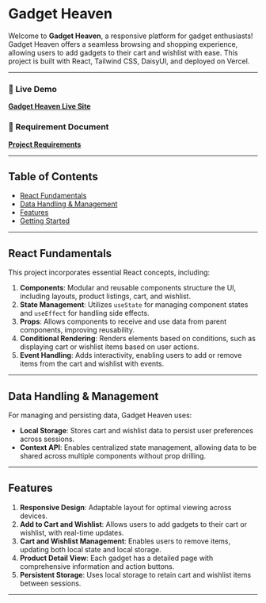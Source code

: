 # Gadget Heaven

Welcome to **Gadget Heaven**, a responsive platform for gadget enthusiasts!
Gadget Heaven offers a seamless browsing and shopping experience, allowing users
to add gadgets to their cart and wishlist with ease. This project is built with
React, Tailwind CSS, DaisyUI, and deployed on Vercel.

---

### 🚀 Live Demo

[**Gadget Heaven Live Site**](https://gadgets__heaven.surge.sh/)

### 📄 Requirement Document

[**Project Requirements**](./public/Batch-10_Assignment-08_combined.png)

---

## Table of Contents

- [React Fundamentals](#react-fundamentals)
- [Data Handling & Management](#data-handling--management)
- [Features](#features)
- [Getting Started](#getting-started)

---

## React Fundamentals

This project incorporates essential React concepts, including:

1. **Components**: Modular and reusable components structure the UI, including
   layouts, product listings, cart, and wishlist.
2. **State Management**: Utilizes `useState` for managing component states and
   `useEffect` for handling side effects.
3. **Props**: Allows components to receive and use data from parent components,
   improving reusability.
4. **Conditional Rendering**: Renders elements based on conditions, such as
   displaying cart or wishlist items based on user actions.
5. **Event Handling**: Adds interactivity, enabling users to add or remove items
   from the cart and wishlist with events.

---

## Data Handling & Management

For managing and persisting data, Gadget Heaven uses:

- **Local Storage**: Stores cart and wishlist data to persist user preferences
  across sessions.
- **Context API**: Enables centralized state management, allowing data to be
  shared across multiple components without prop drilling.

---

## Features

1. **Responsive Design**: Adaptable layout for optimal viewing across devices.
2. **Add to Cart and Wishlist**: Allows users to add gadgets to their cart or
   wishlist, with real-time updates.
3. **Cart and Wishlist Management**: Enables users to remove items, updating
   both local state and local storage.
4. **Product Detail View**: Each gadget has a detailed page with comprehensive
   information and action buttons.
5. **Persistent Storage**: Uses local storage to retain cart and wishlist items
   between sessions.

---
